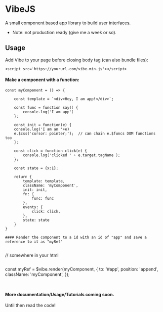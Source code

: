 # VibeJS
A small component based app library to build user interfaces.

* Note: not production ready (give me a week or so).



## Usage

Add Vibe to your page before closing body tag (can also bundle files):

```
<script src='https://yoururl.com/vibe.min.js'></script>

```


#### Make a component with a function:

```
const myComponent = () => {

    const template = `<div>Hey, I am app!</div>`;
    
    const func = function say() {
        console.log('I am app')
    };
    
    const init = function(e) {
    console.log('I am an '+e)
    e.$css('cursor: pointer;');  // can chain e.$funcs DOM functions too 
    }; 
    
    const click = function click(e) {
        console.log('clicked ' + e.target.tagName );
    };  

    const state = {x:1};

    return {
        template: template,
        className: 'myComponent',
        init: init,
        fn: { 
            func: func
        },  
        events: {
            click: click,
        },  
        state: state
    }   
}   

#### Render the component to a id with an id of "app" and save a reference to it as "myRef"


```

// somewhere in your html
<div id='app'> </div>

```

```

const myRef = $vibe.render(myComponent, {
    to: '#app',
    position: 'append',
    className: 'myComponent',
});     
 
```


```

#### More documentation/Usage/Tutorials coming soon.

Until then read the code!
